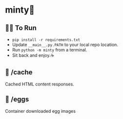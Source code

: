 # minty🍃

## 🏃‍♂️ To Run
- `pip install -r requirements.txt`
- Update `__main__.py.PATH` to your local repo location.
- Run `python -m minty` from a terminal.
- Sit back and enjoy.☕

## 📂 /cache
Cached HTML content responses.

## 🥚 /eggs
Container downloaded egg images
